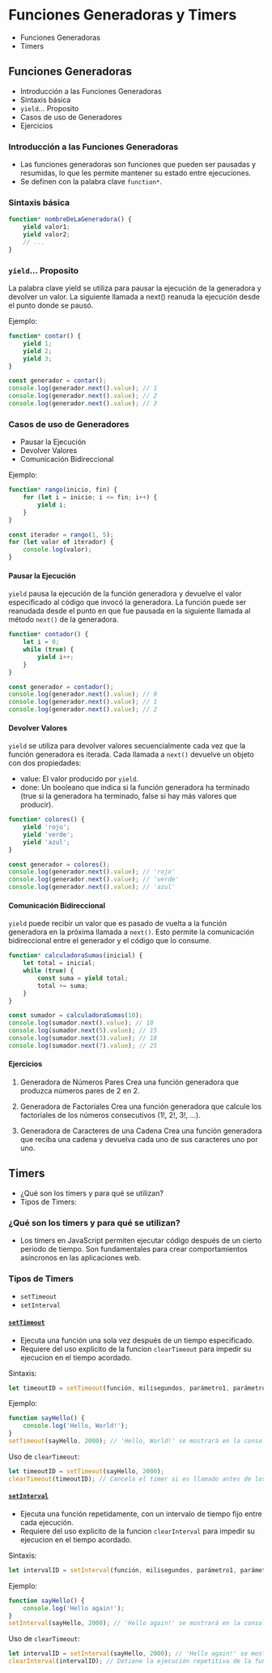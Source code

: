 # Funciones Generadoras y Timers

- Funciones Generadoras
- Timers

## Funciones Generadoras

- Introducción a las Funciones Generadoras
- Sintaxis básica
- `yield`... Proposito
- Casos de uso de Generadores
- Ejercicios

### Introducción a las Funciones Generadoras

- Las funciones generadoras son funciones que pueden ser pausadas y resumidas, lo que les permite mantener su estado entre ejecuciones.
- Se definen con la palabra clave `function*`.

### Sintaxis básica

```javascript
function* nombreDeLaGeneradora() {
    yield valor1;
    yield valor2;
    // ...
}
```

### `yield`... Proposito

La palabra clave yield se utiliza para pausar la ejecución de la generadora y devolver un valor. La siguiente llamada a next() reanuda la ejecución desde el punto donde se pausó.

Ejemplo:

```javascript
function* contar() {
    yield 1;
    yield 2;
    yield 3;
}

const generador = contar();
console.log(generador.next().value); // 1
console.log(generador.next().value); // 2
console.log(generador.next().value); // 3
```

### Casos de uso de Generadores

- Pausar la Ejecución
- Devolver Valores
- Comunicación Bidireccional

Ejemplo:

```javascript
function* rango(inicio, fin) {
    for (let i = inicio; i <= fin; i++) {
        yield i;
    }
}

const iterador = rango(1, 5);
for (let valor of iterador) {
    console.log(valor);
}
```

#### Pausar la Ejecución

`yield` pausa la ejecución de la función generadora y devuelve el valor especificado al código que invocó la generadora. La función puede ser reanudada desde el punto en que fue pausada en la siguiente llamada al método `next()` de la generadora.

```javascript
function* contador() {
    let i = 0;
    while (true) {
        yield i++;
    }
}

const generador = contador();
console.log(generador.next().value); // 0
console.log(generador.next().value); // 1
console.log(generador.next().value); // 2
```

#### Devolver Valores

`yield` se utiliza para devolver valores secuencialmente cada vez que la función generadora es iterada. Cada llamada a `next()` devuelve un objeto con dos propiedades:

- value: El valor producido por `yield`.
- done: Un booleano que indica si la función generadora ha terminado (true si la generadora ha terminado, false si hay más valores que producir).

```javascript
function* colores() {
    yield 'rojo';
    yield 'verde';
    yield 'azul';
}

const generador = colores();
console.log(generador.next().value); // 'rojo'
console.log(generador.next().value); // 'verde'
console.log(generador.next().value); // 'azul'
```

#### Comunicación Bidireccional

`yield` puede recibir un valor que es pasado de vuelta a la función generadora en la próxima llamada a `next()`. Esto permite la comunicación bidireccional entre el generador y el código que lo consume.

```javascript
function* calculadoraSumas(inicial) {
    let total = inicial;
    while (true) {
        const suma = yield total;
        total += suma;
    }
}

const sumador = calculadoraSumas(10);
console.log(sumador.next().value); // 10
console.log(sumador.next(5).value); // 15
console.log(sumador.next(3).value); // 18
console.log(sumador.next(7).value); // 25
```

#### Ejercicios

1. Generadora de Números Pares
Crea una función generadora que produzca números pares de 2 en 2.

2. Generadora de Factoriales
Crea una función generadora que calcule los factoriales de los números consecutivos (1!, 2!, 3!, ...).

3. Generadora de Caracteres de una Cadena
Crea una función generadora que reciba una cadena y devuelva cada uno de sus caracteres uno por uno.

## Timers

- ¿Qué son los timers y para qué se utilizan?
- Tipos de Timers:

### ¿Qué son los timers y para qué se utilizan?

- Los timers en JavaScript permiten ejecutar código después de un cierto período de tiempo. Son fundamentales para crear comportamientos asíncronos en las aplicaciones web.

### Tipos de Timers

- `setTimeout`
- `setInterval`

#### [`setTimeout`](https://developer.mozilla.org/es/docs/Web/API/setTimeout)

- Ejecuta una función una sola vez después de un tiempo especificado.
- Requiere del uso explicito de la funcion `clearTimeout` para impedir su ejecucion en el tiempo acordado.

Sintaxis:

```javascript
let timeoutID = setTimeout(función, milisegundos, parámetro1, parámetro2, ...);
```

Ejemplo:

```javascript
function sayHello() {
    console.log('Hello, World!');
}
setTimeout(sayHello, 2000); // 'Hello, World!' se mostrará en la consola después de 2 segundos
```

Uso de `clearTimeout`:

```javascript
let timeoutID = setTimeout(sayHello, 2000);
clearTimeout(timeoutID); // Cancela el timer si es llamado antes de los 2 segundos
```

#### [`setInterval`](https://developer.mozilla.org/es/docs/Web/API/setInterval)

- Ejecuta una función repetidamente, con un intervalo de tiempo fijo entre cada ejecución.
- Requiere del uso explicito de la funcion `clearInterval` para impedir su ejecucion en el tiempo acordado.

Sintaxis:

```javascript
let intervalID = setInterval(función, milisegundos, parámetro1, parámetro2, ...);
```

Ejemplo:

```javascript
function sayHello() {
    console.log('Hello again!');
}
setInterval(sayHello, 2000); // 'Hello again!' se mostrará en la consola cada 2 segundos
```

Uso de `clearTimeout`:

```javascript
let intervalID = setInterval(sayHello, 2000); // 'Hello again!' se mostrará en la consola cada 2 segundos
clearInterval(intervalID); // Detiene la ejecución repetitiva de la función
```
